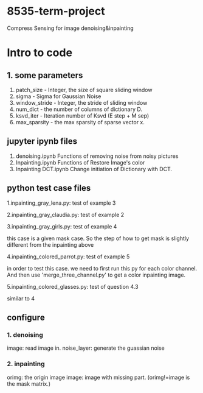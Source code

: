 # 8535-term-project
Compress Sensing for image denoising&amp;inpainting

# Intro to code
## 1. some parameters
1. patch_size - Integer, the size of square sliding window
2. sigma - Sigma for Gaussian Noise
3. window_stride - Integer, the stride of sliding window
4. num_dict - the number of columns of dictionary D.
5. ksvd_iter - Iteration number of Ksvd (E step + M sep)
6. max_sparsity - the max sparsity of sparse vector x.

## jupyter ipynb files
1. denoising.ipynb
Functions of removing noise from noisy pictures
2. Inpainting.ipynb
Functions of Restore Image's color
3. Inpainting DCT.ipynb
Change initiation of Dictionary with DCT.

## python test case files
1.inpainting_gray_lena.py: 
test of example 3

2.inpainting_gray_claudia.py: 
test of example 2

3.inpainting_gray_girls.py:
test of example 4


this case is a given mask case. So the step of how to
get mask is slightly different from the inpainting above


4.inpainting_colored_parrot.py:
test of example 5


in order to test this case. we need to first run this py for 
each color channel. And then use 'merge_three_channel.py' to
get a color inpainting image.


5.inpainting_colored_glasses.py:
test of question 4.3

similar to 4

## configure
### 1. denoising
image: read image in.
noise_layer: generate the guassian noise

### 2. inpainting
orimg: the origin image
image: image with missing part.   (orimg!=image is the mask matrix.)
